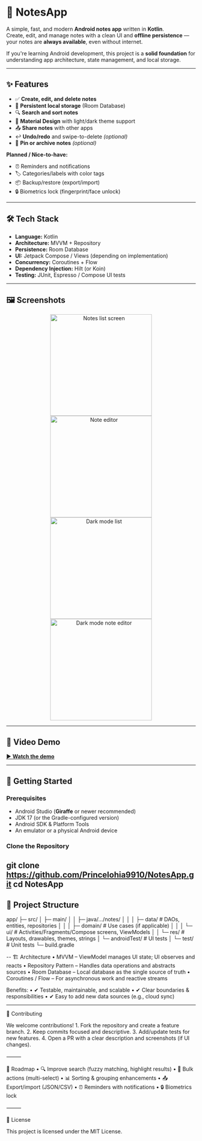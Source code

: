 # 📒 NotesApp

A simple, fast, and modern **Android notes app** written in **Kotlin**.  
Create, edit, and manage notes with a clean UI and **offline persistence** — your notes are **always available**, even without internet.

If you're learning Android development, this project is a **solid foundation** for understanding app architecture, state management, and local storage.

---

## ✨ Features

- ✅ **Create, edit, and delete notes**  
- 💾 **Persistent local storage** (Room Database)  
- 🔍 **Search and sort notes**  
- 🎨 **Material Design** with light/dark theme support  
- 📤 **Share notes** with other apps  
- ↩️ **Undo/redo** and swipe-to-delete *(optional)*  
- 📌 **Pin or archive notes** *(optional)*  

**Planned / Nice-to-have:**
- ⏰ Reminders and notifications  
- 🏷 Categories/labels with color tags  
- 📦 Backup/restore (export/import)  
- 🔒 Biometrics lock (fingerprint/face unlock)  

---

## 🛠 Tech Stack

- **Language:** Kotlin  
- **Architecture:** MVVM + Repository  
- **Persistence:** Room Database  
- **UI:** Jetpack Compose / Views (depending on implementation)  
- **Concurrency:** Coroutines + Flow  
- **Dependency Injection:** Hilt (or Koin)  
- **Testing:** JUnit, Espresso / Compose UI tests  

---

## 🖼 Screenshots

<div align="center">
  <img src="https://github.com/user-attachments/assets/d2e26964-603a-4786-b0ed-2383a2f7567a" alt="Notes list screen" width="270" />
  <img src="https://github.com/user-attachments/assets/4529770d-9a8b-4f49-82bb-585500387431" alt="Note editor" width="270" />
  <img src="https://github.com/user-attachments/assets/5cc1c169-3f31-4751-822c-c93c48507074" alt="Dark mode list" width="270" />
  <img src="https://github.com/user-attachments/assets/fbb20d8b-c5b6-4b00-a741-fbaa2485ec62" alt="Dark mode note editor" width="270" />
</div>

---

## 🎥 Video Demo

[▶ **Watch the demo**](https://drive.google.com/file/d/1Ad54V3v3BkWu_gROzYIL0VeaNKQ9uQGp/view?usp=sharing)

---

## 🚀 Getting Started

### Prerequisites
- Android Studio (**Giraffe** or newer recommended)  
- JDK 17 (or the Gradle-configured version)  
- Android SDK & Platform Tools  
- An emulator or a physical Android device  

### Clone the Repository

git clone https://github.com/Princelohia9910/NotesApp.git
cd NotesApp
--

## 📂 Project Structure
app/
 ├─ src/
 │   ├─ main/
 │   │  ├─ java/.../notes/
 │   │  │   ├─ data/        # DAOs, entities, repositories
 │   │  │   ├─ domain/      # Use cases (if applicable)
 │   │  │   └─ ui/          # Activities/Fragments/Compose screens, ViewModels
 │   │  └─ res/             # Layouts, drawables, themes, strings
 │   └─ androidTest/        # UI tests
 │   └─ test/               # Unit tests
 └─ build.gradle

 --
 🏗 Architecture
	•	MVVM – ViewModel manages UI state; UI observes and reacts
	•	Repository Pattern – Handles data operations and abstracts sources
	•	Room Database – Local database as the single source of truth
	•	Coroutines / Flow – For asynchronous work and reactive streams

Benefits:
	•	✔ Testable, maintainable, and scalable
	•	✔ Clear boundaries & responsibilities
	•	✔ Easy to add new data sources (e.g., cloud sync)

 ___

🤝 Contributing

We welcome contributions!
	1.	Fork the repository and create a feature branch.
	2.	Keep commits focused and descriptive.
	3.	Add/update tests for new features.
	4.	Open a PR with a clear description and screenshots (if UI changes).

⸻

📅 Roadmap
	•	🔍 Improve search (fuzzy matching, highlight results)
	•	📑 Bulk actions (multi-select)
	•	📊 Sorting & grouping enhancements
	•	📤 Export/import (JSON/CSV)
	•	⏰ Reminders with notifications
	•	🔒 Biometrics lock

⸻

📜 License

This project is licensed under the MIT License.
